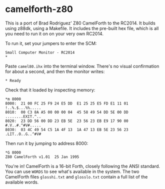 # camelforth-z80

This is a port of Brad Rodriguez' Z80 CamelForth to the RC2014.
It builds using z88dk, using a Makefile.
It includes the pre-built hex file, which is all you need to run it on on your very own RC2014.

To run it, set your jumpers to enter the SCM:

    Small Computer Monitor - RC2014
    *

Paste `camel80.ihx` into the terminal window.
There's no visual confirmation for about a second, and then the monitor writes:

    * Ready

Check that it loaded by inspecting memory:

    *m 8000
    8000:  21 00 FC 25 F9 24 E5 DD  E1 25 25 E5 FD E1 11 01  !..%.$...%%.....
    8010:  00 C3 8A A5 00 00 00 04  45 58 49 54 DD 5E 00 DD  ........EXIT.^..
    8020:  23 DD 56 00 DD 23 EB 5E  23 56 23 EB E9 17 90 00  #.V..#.^#V#.....
    8030:  03 4C 49 54 C5 1A 4F 13  1A 47 13 EB 5E 23 56 23  .LIT..O..G..^#V#

Then run it by jumping to address 8000:

    *G 8000
    Z80 CamelForth v1.01  25 Jan 1995


You're in! CamelForth is a 16-bit Forth, closely following the ANSI standard.
You can use ``WORDS`` to see what's available in the system.
The two CamelForth files
``glosshi.txt`` and ``glosslo.txt``
contain a full list of the available words.
